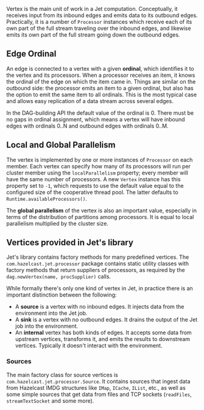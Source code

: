 Vertex is the main unit of work in a Jet computation. Conceptually, it
receives input from its inbound edges and emits data to its outbound
edges. Practically, it is a number of `Processor` instances which
receive each of its own part of the full stream traveling over the
inbound edges, and likewise emits its own part of the full stream going
down the outbound edges.

## Edge Ordinal

An edge is connected to a vertex with a given **ordinal**, which
identifies it to the vertex and its processors. When a processor
receives an item, it knows the ordinal of the edge on which the item
came in. Things are similar on the outbound side: the processor emits an
item to a given ordinal, but also has the option to emit the same item
to all ordinals. This is the most typical case and allows easy
replication of a data stream across several edges.

In the DAG-building API the default value of the ordinal is 0. There
must be no gaps in ordinal assignment, which means a vertex will have
inbound edges with ordinals 0..N and outbound edges with ordinals 0..M.

## Local and Global Parallelism

The vertex is implemented by one or more instances of `Processor` on
each member. Each vertex can specify how many of its processors will run
per cluster member using the `localParallelism` property; every member
will have the same number of processors. A new `Vertex` instance has
this property set to `-1`, which requests to use the default value equal
to the configured size of the cooperative thread pool. The latter
defaults to `Runtime.availableProcessors()`.

The **global parallelism** of the vertex is also an important value,
especially in terms of the distribution of partitions among processors.
It is equal to local parallelism multiplied by the cluster size.

## Vertices provided in Jet's library

Jet's library contains factory methods for many predefined vertices. 
The `com.hazelcast.jet.processor` package contains static utility classes with factory methods that return suppliers of processors, as required by the `dag.newVertex(name, procSupplier)` calls.

While formally there's only one kind of vertex in Jet, in practice there is an important distinction between the following:

* A **source** is a vertex with no inbound edges. It injects data from the environment into the Jet job.
* A **sink** is a vertex with no outbound edges. It drains the output of the Jet job into the environment.
* An **internal** vertex has both kinds of edges. It accepts some data from upstream vertices, transforms it, and emits the results to downstream vertices. Typically it doesn't interact with the environment.

### Sources

The main factory class for source vertices is `com.hazelcast.jet.processor.Source`. It contains sources that ingest data from Hazelcast IMDG structures like `IMap`, `ICache`, `IList`, etc., as well as some simple sources that get data from files and TCP sockets (`readFiles`, `streamTextSocket` and some more).
